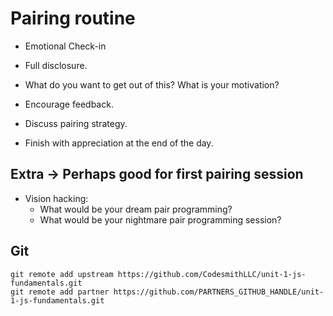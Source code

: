 # Pairing routine

- Emotional Check-in
- Full disclosure.
- What do you want to get out of this? What is your motivation?
- Encourage feedback.
- Discuss pairing strategy.

- Finish with appreciation at the end of the day.

## Extra -> Perhaps good for first pairing session

- Vision hacking:
  - What would be your dream pair programming?
  - What would be your nightmare pair programming session?

## Git

```
git remote add upstream https://github.com/CodesmithLLC/unit-1-js-fundamentals.git
git remote add partner https://github.com/PARTNERS_GITHUB_HANDLE/unit-1-js-fundamentals.git
```
